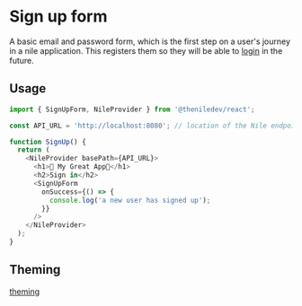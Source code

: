 # Sign up form

A basic email and password form, which is the first step on a user's journey in a nile application. This registers them so they will be able to [login](../LoginForm/README.md) in the future.

## Usage

```typescript
import { SignUpForm, NileProvider } from '@theniledev/react';

const API_URL = 'http://localhost:8080'; // location of the Nile endpoint

function SignUp() {
  return (
    <NileProvider basePath={API_URL}>
      <h1>🤩 My Great App🤩</h1>
      <h2>Sign in</h2>
      <SignUpForm
        onSuccess={() => {
          console.log('a new user has signed up');
        }}
      />
    </NileProvider>
  );
}
```

## Theming

[theming](../../../README.md#UI%20customization)
